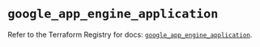 # `google_app_engine_application`

Refer to the Terraform Registry for docs: [`google_app_engine_application`](https://registry.terraform.io/providers/hashicorp/google/5.11.0/docs/resources/app_engine_application).
